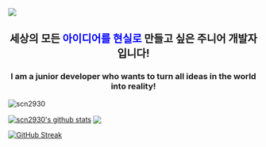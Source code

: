 <img src="https://capsule-render.vercel.app/api?type=venom&color=75BDE0&height=300&section=header&text=Hi,&nbsp;I'm&nbsp;JaeHyeok&fontSize=70"/>
<h2 align="center">세상의 모든 <span style="color:blue">아이디어를 현실로</span> 만들고 싶은 주니어 개발자입니다!</h2>
<h3 align="center">I am a junior developer who wants to turn all ideas in the world into reality!</h3>

<p align="left"> <img src="https://komarev.com/ghpvc/?username=scn2930&label=Visitors&color=079711&style=flat" alt="scn2930" /> </p>

 <a href="https://github.com/scn2930/github-readme-stats"><img align="center" src="https://github-readme-stats.vercel.app/api?username=scn2930&show_icons=true&include_all_commits=true&theme=black&hide_border=true" alt="scn2930's github stats" /></a>
 <a href="https://github.com/scn2930/github-readme-stats"><img align="center" src="https://github-readme-stats.vercel.app/api/top-langs/?username=scn2930&layout=compact&theme=black&hide_border=true" /></a> 

 <a href="https://git.io/streak-stats"><img src="https://streak-stats.demolab.com?user=scn2930&theme=transparent&hide_border=true" alt="GitHub Streak" /></a>






